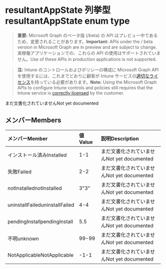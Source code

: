 # <a name="resultantappstate-enum-type"></a><span data-ttu-id="2c4a4-101">resultantAppState 列挙型</span><span class="sxs-lookup"><span data-stu-id="2c4a4-101">resultantAppState enum type</span></span>

> <span data-ttu-id="2c4a4-102">**重要:** Microsoft Graph のベータ版 (/beta) の API はプレビュー中であるため、変更されることがあります。</span><span class="sxs-lookup"><span data-stu-id="2c4a4-102">**Important:** APIs under the / beta version in Microsoft Graph are in preview and are subject to change.</span></span> <span data-ttu-id="2c4a4-103">実稼働アプリケーションでの、これらの API の使用はサポートされていません。</span><span class="sxs-lookup"><span data-stu-id="2c4a4-103">Use of these APIs in production applications is not supported.</span></span>

> <span data-ttu-id="2c4a4-104">**注:** Intune のコントロールおよびポリシーの構成に Microsoft Graph API を使用するには、これまでどおりに顧客が Intune サービスの[適切なライセンス](https://go.microsoft.com/fwlink/?linkid=839381)を持っている必要があります。</span><span class="sxs-lookup"><span data-stu-id="2c4a4-104">**Note:** Using the Microsoft Graph APIs to configure Intune controls and policies still requires that the Intune service is [correctly licensed](https://go.microsoft.com/fwlink/?linkid=839381) by the customer.</span></span>

<span data-ttu-id="2c4a4-105">まだ文書化されていません</span><span class="sxs-lookup"><span data-stu-id="2c4a4-105">Not yet documented</span></span>
## <a name="members"></a><span data-ttu-id="2c4a4-106">メンバー</span><span class="sxs-lookup"><span data-stu-id="2c4a4-106">Members</span></span>
|<span data-ttu-id="2c4a4-107">メンバー</span><span class="sxs-lookup"><span data-stu-id="2c4a4-107">Member</span></span>|<span data-ttu-id="2c4a4-108">値</span><span class="sxs-lookup"><span data-stu-id="2c4a4-108">Value</span></span>|<span data-ttu-id="2c4a4-109">説明</span><span class="sxs-lookup"><span data-stu-id="2c4a4-109">Description</span></span>|
|:---|:---|:---|
|<span data-ttu-id="2c4a4-110">インストール済み</span><span class="sxs-lookup"><span data-stu-id="2c4a4-110">Installed</span></span>|<span data-ttu-id="2c4a4-111">1</span><span class="sxs-lookup"><span data-stu-id="2c4a4-111">-1</span></span>|<span data-ttu-id="2c4a4-112">まだ文書化されていません</span><span class="sxs-lookup"><span data-stu-id="2c4a4-112">Not yet documented</span></span>|
|<span data-ttu-id="2c4a4-113">失敗</span><span class="sxs-lookup"><span data-stu-id="2c4a4-113">Failed</span></span>|<span data-ttu-id="2c4a4-114">2</span><span class="sxs-lookup"><span data-stu-id="2c4a4-114">-2</span></span>|<span data-ttu-id="2c4a4-115">まだ文書化されていません</span><span class="sxs-lookup"><span data-stu-id="2c4a4-115">Not yet documented</span></span>|
|<span data-ttu-id="2c4a4-116">notInstalled</span><span class="sxs-lookup"><span data-stu-id="2c4a4-116">notInstalled</span></span>|<span data-ttu-id="2c4a4-117">3</span><span class="sxs-lookup"><span data-stu-id="2c4a4-117">"3"</span></span>|<span data-ttu-id="2c4a4-118">まだ文書化されていません</span><span class="sxs-lookup"><span data-stu-id="2c4a4-118">Not yet documented</span></span>|
|<span data-ttu-id="2c4a4-119">uninstallFailed</span><span class="sxs-lookup"><span data-stu-id="2c4a4-119">uninstallFailed</span></span>|<span data-ttu-id="2c4a4-120">4</span><span class="sxs-lookup"><span data-stu-id="2c4a4-120">-4</span></span>|<span data-ttu-id="2c4a4-121">まだ文書化されていません</span><span class="sxs-lookup"><span data-stu-id="2c4a4-121">Not yet documented</span></span>|
|<span data-ttu-id="2c4a4-122">pendingInstall</span><span class="sxs-lookup"><span data-stu-id="2c4a4-122">pendingInstall</span></span>|<span data-ttu-id="2c4a4-123">5</span><span class="sxs-lookup"><span data-stu-id="2c4a4-123">.5</span></span>|<span data-ttu-id="2c4a4-124">まだ文書化されていません</span><span class="sxs-lookup"><span data-stu-id="2c4a4-124">Not yet documented</span></span>|
|<span data-ttu-id="2c4a4-125">不明</span><span class="sxs-lookup"><span data-stu-id="2c4a4-125">unknown</span></span>|<span data-ttu-id="2c4a4-126">99</span><span class="sxs-lookup"><span data-stu-id="2c4a4-126">-99</span></span>|<span data-ttu-id="2c4a4-127">まだ文書化されていません</span><span class="sxs-lookup"><span data-stu-id="2c4a4-127">Not yet documented</span></span>|
|<span data-ttu-id="2c4a4-128">NotApplicable</span><span class="sxs-lookup"><span data-stu-id="2c4a4-128">NotApplicable</span></span>|<span data-ttu-id="2c4a4-129">-1</span><span class="sxs-lookup"><span data-stu-id="2c4a4-129">-1</span></span>|<span data-ttu-id="2c4a4-130">まだ文書化されていません</span><span class="sxs-lookup"><span data-stu-id="2c4a4-130">Not yet documented</span></span>|



